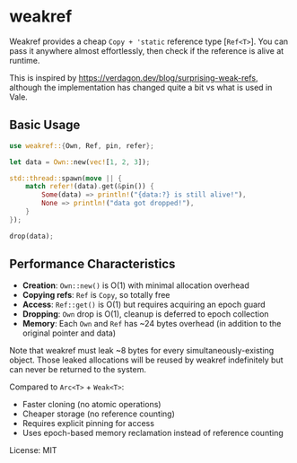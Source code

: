 # weakref

Weakref provides a cheap `Copy + 'static` reference type [`Ref<T>`]. You can
pass it anywhere almost effortlessly, then check if the reference is alive
at runtime.

This is inspired by <https://verdagon.dev/blog/surprising-weak-refs>, although
the implementation has changed quite a bit vs what is used in Vale.

## Basic Usage

```rust
use weakref::{Own, Ref, pin, refer};

let data = Own::new(vec![1, 2, 3]);

std::thread::spawn(move || {
    match refer!(data).get(&pin()) {
        Some(data) => println!("{data:?} is still alive!"),
        None => println!("data got dropped!"),
    }
});

drop(data);
```

## Performance Characteristics

- **Creation**: `Own::new()` is O(1) with minimal allocation overhead
- **Copying refs**: `Ref` is `Copy`, so totally free
- **Access**: `Ref::get()` is O(1) but requires acquiring an epoch guard
- **Dropping**: `Own` drop is O(1), cleanup is deferred to epoch collection
- **Memory**: Each `Own` and `Ref` has ~24 bytes overhead (in addition to the original pointer and data)

Note that weakref must leak ~8 bytes for every simultaneously-existing object. Those leaked allocations
will be reused by weakref indefinitely but can never be returned to the system.

Compared to `Arc<T>` + `Weak<T>`:
- Faster cloning (no atomic operations)
- Cheaper storage (no reference counting)
- Requires explicit pinning for access
- Uses epoch-based memory reclamation instead of reference counting

License: MIT
